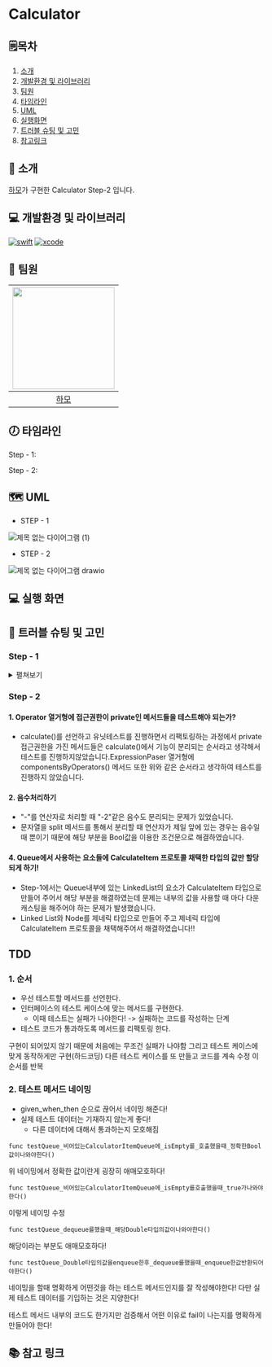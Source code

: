 # Calculator

## 🗒︎목차
1. [소개](#-소개)
2. [개발환경 및 라이브러리](#-개발환경-및-라이브러리)
3. [팀원](#-팀원)
4. [타임라인](#-타임라인)
5. [UML](#-uml)
6. [실행화면](#-실행-화면)
7. [트러블 슈팅 및 고민](#-트러블-슈팅-및-고민)
8. [참고링크](#-참고-링크)


## 👋 소개
[하모](https://github.com/lxodud)가 구현한 Calculator Step-2 입니다.

## 💻 개발환경 및 라이브러리
[![swift](https://img.shields.io/badge/swift-5.6-orange)]()
[![xcode](https://img.shields.io/badge/Xcode-13.4.1-blue)]()


## 🧑 팀원
|<img src="https://i.imgur.com/ydRkDFq.jpg" width=200>|
|:--:|
|[하모](https://github.com/lxodud)|
  

## 🕖 타임라인

Step - 1:

Step - 2:

## 🗺 UML

- STEP - 1

![제목 없는 다이어그램 (1)](https://user-images.githubusercontent.com/85005933/191208106-a6c61fca-9184-4db0-8525-20ee4a382677.jpg)
- STEP - 2

![제목 없는 다이어그램 drawio](https://user-images.githubusercontent.com/85005933/193236539-96b802c0-3909-427a-abd1-952efd9f562f.png)



## 💻 실행 화면

## 🎯 트러블 슈팅 및 고민
### Step - 1 
<details>
<summary> 
펼쳐보기
</summary>


#### 1. struct vs class에 대한 고민.

먼저 Node가 값타입일 경우 인스턴스가 계속 복사되기때문에 LinkedList클래스에서 Node를 다룰 때 복사된 값에 작업을 하게되기 때문에 참조 타입으로 선언해 주어야 한다고 판단하였습니다.
추가적으로 Node를 Struct로 만들었을 내부에 자기 자신의 타입인 프로퍼티를 소유해야 하는데 값 타입이라 런타임에서 에러가 발생하였습니다. 따라서 Node는 Class로 선언하는 것이 맞다고 판단하였습니다.

LinkedList와 CalculatorItemQueue의 경우 값 타입을 사용해도 문제되는 부분이 없다고 생각하여 애플의 권장사항인 struct를 사용하게 되었습니다. 그리고 bringQueue()를 이용하여 LinkedList 인스턴스를 호출할 때 복사하여 전달해주기 때문에 원본값을 보존할 수 있다고 생각하였습니다.

#### 2. queue의 요소를 저장할 때 두 가지 자료구조에 대한 고민.
Array의 장단점
원하는 요소에 접근이 빠르다는 장점이 있습니다.
삭제나 삽입을 할 때 배열의 크기에 따라 복잡도가 올라갑니다.
Linked list의 장단점
삭제나 삽입을 할 때 해당 연결을 끊고 뒤의 요소에 주소값을 이어주면 되어 복잡도가 낮습니다.
원하는 요소에 접근할 때 처음부터 순차적으로 접근하여야해서 비효율적입니다.
값과, 다음 요소에 대한 정보를 가지고 있어야 하므로 메모리효율도 좋지않다고 생각됩니다.
두 방법의 장단점을 비교해보았을 때 큐를 구현할 때 원하는 위치의 값에 접근할 필요가 없는 없고 앞에 있는 요소만 꺼내와야 하기 때문에 값 빼낼 때 효율적인 Linked list를 사용하게 되었습니다.
</details>

### Step - 2

#### 1. Operator 열거형에 접근권한이 private인 메서드들을 테스트해야 되는가?

- calculate()를 선언하고 유닛테스트를 진행하면서 리팩토링하는 과정에서 private 접근권한을 가진 메서드들은 calculate()에서 기능이 분리되는 순서라고 생각해서 테스트를 진행하지않았습니다.ExpressionPaser 열거형에 componentsByOperators() 메서드 또한 위와 같은 순서라고 생각하여 테스트를 진행하지 않았습니다.

#### 2. 음수처리하기
- "-"를 연산자로 처리할 때 "-2"같은 음수도 분리되는 문제가 있었습니다.
- 문자열을 split 메서드를 통해서 분리할 때 연산자가 제일 앞에 있는 경우는 음수일 때 뿐이기 때문에 해당 부분을 Bool값을 이용한 조건문으로 해결하였습니다.

#### 4. Queue에서 사용하는 요소들에 CalculateItem 프로토콜 채택한 타입의 값만 할당되게 하기!
- Step-1에서는 Queue내부에 있는 LinkedList의 요소가 CalculateItem 타입으로 만들어 주어서 해당 부분을 해결하였는데 문제는 내부의 값을 사용할 때 마다 다운캐스팅을 해주어야 하는 문제가 발생했습니다.
 - Linked List와 Node를 제네릭 타입으로 만들어 주고 제네릭 타입에 CalculateItem 프로토콜을 채택해주어서 해결하였습니다!!
    
    
## TDD
### 1. 순서
- 우선 테스트할 메서드를 선언한다.
- 인터페이스의 테스트 케이스에 맞는 메서드를 구현한다.
    - 이때 테스트는 실패가 나야한다! -> 실패하는 코드를 작성하는 단계
- 테스트 코드가 통과하도록 메서드를 리팩토링 한다.

구현이 되어있지 않기 때문에 처음에는 무조건 실패가 나야함
그리고 테스트 케이스에 맞게 동작하게만 구현(하드코딩)
다른 테스트 케이스를 또 만들고 코드를 계속 수정
이 순서를 반복
### 2. 테스트 메서드 네이밍
- given_when_then 순으로 끊어서 네이밍 해준다!
- 실제 테스트 데이터는 기재하지 않는게 좋다!
    - 다른 데이터에 대해서 통과하는지 모호해짐
```swift!
func testQueue_비어있는CalculatorItemQueue에_isEmpty를_호출했을때_정확한Bool값이나와야한다()
```
위 네이밍에서 정확한 값이란게 굉장히 애매모호하다!
```swift!
func testQueue_비어있는CalculatorItemQueue에_isEmpty를호출했을때_true가나와야한다()
```
이렇게 네이밍 수정

```swift!
func testQueue_dequeue를했을때_해당Double타입의값이나와야한다() 
```
해당이라는 부분도 애매모호하다!
```swift!
func testQueue_Double타입의값을enqueue한후_dequeue를했을때_enqueue한값반환되어야한다() 
```
네이밍을 할때 명확하게 어떤것을 하는 테스트 메서드인지를 잘 작성해야한다!
다만 실제 테스트 데이터를 기입하는 것은 지양한다!

테스트 메서드 내부의 코드도 한가지만 검증해서 어떤 이유로 fail이 나는지를 명확하게 만들어야 한다!

## 📚 참고 링크

